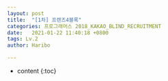 ```yaml
---
layout: post
title:  "[1차] 프렌즈4블록"
categories: 프로그래머스 2018_KAKAO_BLIND_RECRUITMENT
date:   2021-01-22 11:40:18 +0800
tags: Lv.2
author: Haribo

---
```


* content
{:toc}


